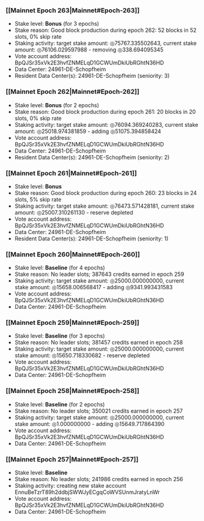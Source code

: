 ### [[Mainnet Epoch 263|Mainnet#Epoch-263]]
* Stake level: **Bonus** (for 3 epochs)
* Stake reason: Good block production during epoch 262: 52 blocks in 52 slots, 0% skip rate
* Staking activity: target stake amount: ◎75767.335502643, current stake amount: ◎76106.029597988 - removing ◎338.694095345
* Vote account address: BpQJSr35xVk2E3hvfZNMELqD1GCWUmDkiUbRGhtN36HD
* Data Center: 24961-DE-Schopfheim
* Resident Data Center(s): 24961-DE-Schopfheim (seniority: 3)
### [[Mainnet Epoch 262|Mainnet#Epoch-262]]
* Stake level: **Bonus** (for 2 epochs)
* Stake reason: Good block production during epoch 261: 20 blocks in 20 slots, 0% skip rate
* Staking activity: target stake amount: ◎76094.369240283, current stake amount: ◎25018.974381859 - adding ◎51075.394858424
* Vote account address: BpQJSr35xVk2E3hvfZNMELqD1GCWUmDkiUbRGhtN36HD
* Data Center: 24961-DE-Schopfheim
* Resident Data Center(s): 24961-DE-Schopfheim (seniority: 2)
### [[Mainnet Epoch 261|Mainnet#Epoch-261]]
* Stake level: **Bonus**
* Stake reason: Good block production during epoch 260: 23 blocks in 24 slots, 5% skip rate
* Staking activity: target stake amount: ◎76473.571428181, current stake amount: ◎25007.310261130 - reserve depleted
* Vote account address: BpQJSr35xVk2E3hvfZNMELqD1GCWUmDkiUbRGhtN36HD
* Data Center: 24961-DE-Schopfheim
* Resident Data Center(s): 24961-DE-Schopfheim (seniority: 1)
### [[Mainnet Epoch 260|Mainnet#Epoch-260]]
* Stake level: **Baseline** (for 4 epochs)
* Stake reason: No leader slots; 387643 credits earned in epoch 259
* Staking activity: target stake amount: ◎25000.000000000, current stake amount: ◎15658.006568417 - adding ◎9341.993431583
* Vote account address: BpQJSr35xVk2E3hvfZNMELqD1GCWUmDkiUbRGhtN36HD
* Data Center: 24961-DE-Schopfheim
### [[Mainnet Epoch 259|Mainnet#Epoch-259]]
* Stake level: **Baseline** (for 3 epochs)
* Stake reason: No leader slots; 381457 credits earned in epoch 258
* Staking activity: target stake amount: ◎25000.000000000, current stake amount: ◎15650.718330682 - reserve depleted
* Vote account address: BpQJSr35xVk2E3hvfZNMELqD1GCWUmDkiUbRGhtN36HD
* Data Center: 24961-DE-Schopfheim
### [[Mainnet Epoch 258|Mainnet#Epoch-258]]
* Stake level: **Baseline** (for 2 epochs)
* Stake reason: No leader slots; 350021 credits earned in epoch 257
* Staking activity: target stake amount: ◎25000.000000000, current stake amount: ◎1.000000000 - adding ◎15649.717864390
* Vote account address: BpQJSr35xVk2E3hvfZNMELqD1GCWUmDkiUbRGhtN36HD
* Data Center: 24961-DE-Schopfheim
### [[Mainnet Epoch 257|Mainnet#Epoch-257]]
* Stake level: **Baseline**
* Stake reason: No leader slots; 241986 credits earned in epoch 256
* Staking activity: creating new stake account EnnuBeTzrT89h2ddbjSWWJyECgqCoWVSUnmJratyLnWr
* Vote account address: BpQJSr35xVk2E3hvfZNMELqD1GCWUmDkiUbRGhtN36HD
* Data Center: 24961-DE-Schopfheim